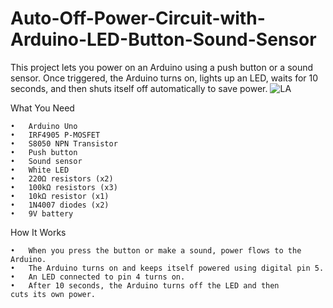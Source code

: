 # Auto-Off-Power-Circuit-with-Arduino-LED-Button-Sound-Sensor
This project lets you power on an Arduino using a push button or a sound sensor. Once triggered, the Arduino turns on, lights up an LED, waits for 10 seconds, and then shuts itself off automatically to save power.
![LA](https://github.com/user-attachments/assets/6655271a-d504-41de-9682-920140bf79ec)

What You Need

	•	Arduino Uno
	•	IRF4905 P-MOSFET
	•	S8050 NPN Transistor
	•	Push button
	•	Sound sensor
	•	White LED
	•	220Ω resistors (x2)
	•	100kΩ resistors (x3)
	•	10kΩ resistor (x1)
	•	1N4007 diodes (x2)
	•	9V battery

 How It Works
 
	•	When you press the button or make a sound, power flows to the Arduino.
	•	The Arduino turns on and keeps itself powered using digital pin 5.
	•	An LED connected to pin 4 turns on.
	•	After 10 seconds, the Arduino turns off the LED and then cuts its own power.
